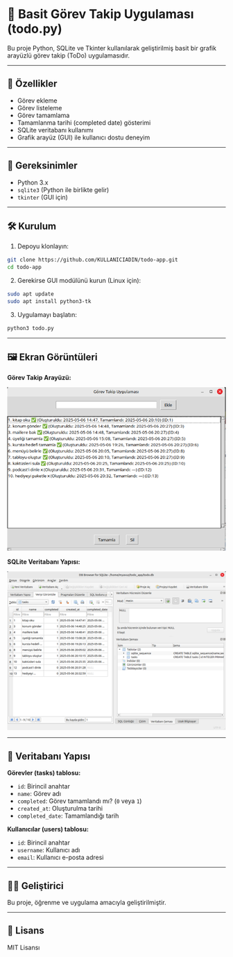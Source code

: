 # 📝 Basit Görev Takip Uygulaması (todo.py)

Bu proje Python, SQLite ve Tkinter kullanılarak geliştirilmiş basit bir grafik arayüzlü görev takip (ToDo) uygulamasıdır.

---

## 🚀 Özellikler

- Görev ekleme  
- Görev listeleme  
- Görev tamamlama  
- Tamamlanma tarihi (completed date) gösterimi  
- SQLite veritabanı kullanımı  
- Grafik arayüz (GUI) ile kullanıcı dostu deneyim

---

## 🧰 Gereksinimler

- Python 3.x  
- `sqlite3` (Python ile birlikte gelir)  
- `tkinter` (GUI için)

---

## 🛠️ Kurulum

1. Depoyu klonlayın:

```bash
git clone https://github.com/KULLANICIADIN/todo-app.git
cd todo-app
```

2. Gerekirse GUI modülünü kurun (Linux için):

```bash
sudo apt update
sudo apt install python3-tk
```

3. Uygulamayı başlatın:

```bash
python3 todo.py
```

---

## 🖼️ Ekran Görüntüleri

**Görev Takip Arayüzü:**

![GUI Görseli](assets/GUI.png)

**SQLite Veritabanı Yapısı:**

![SQLite Görseli](assets/SQLite.png)

---

## 📂 Veritabanı Yapısı

**Görevler (tasks) tablosu:**

- `id`: Birincil anahtar  
- `name`: Görev adı  
- `completed`: Görev tamamlandı mı? (`0` veya `1`)  
- `created_at`: Oluşturulma tarihi  
- `completed_date`: Tamamlandığı tarih  

**Kullanıcılar (users) tablosu:**

- `id`: Birincil anahtar  
- `username`: Kullanıcı adı  
- `email`: Kullanıcı e-posta adresi  

---

## 👨‍💻 Geliştirici

Bu proje, öğrenme ve uygulama amacıyla geliştirilmiştir.

---

## 📜 Lisans

MIT Lisansı